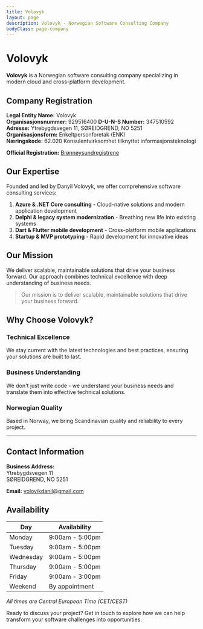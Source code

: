 ```yaml
---
title: Volovyk
layout: page
description: Volovyk - Norwegian Software Consulting Company
bodyClass: page-company
---
```


# Volovyk

**Volovyk** is a Norwegian software consulting company specializing in modern cloud and cross-platform development.

## Company Registration

**Legal Entity Name:** Volovyk  
**Organisasjonsnummer:** 929516400
**D-U-N-S Number:** 347510592
**Adresse:** Ytrebygdsvegen 11, SØREIDGREND, NO 5251  
**Organisasjonsform:** Enkeltpersonforetak (ENK)  
**Næringskode:** 62.020 Konsulentvirksomhet tilknyttet informasjonsteknologi

**Official Registration:** [Brønnøysundregistrene](https://w2.brreg.no/enhet/sok/detalj.jsp?orgnr=929516400)

## Our Expertise

Founded and led by Danyil Volovyk, we offer comprehensive software consulting services:

1. **Azure & .NET Core consulting** - Cloud-native solutions and modern application development
2. **Delphi & legacy system modernization** - Breathing new life into existing systems
3. **Dart & Flutter mobile development** - Cross-platform mobile applications
4. **Startup & MVP prototyping** - Rapid development for innovative ideas

## Our Mission

We deliver scalable, maintainable solutions that drive your business forward. Our approach combines technical excellence with deep understanding of business needs.

> Our mission is to deliver scalable, maintainable solutions that drive your business forward.

## Why Choose Volovyk?

### Technical Excellence
We stay current with the latest technologies and best practices, ensuring your solutions are built to last.

### Business Understanding
We don't just write code - we understand your business needs and translate them into effective technical solutions.

### Norwegian Quality
Based in Norway, we bring Scandinavian quality and reliability to every project.

---

## Contact Information

**Business Address:**  
Ytrebygdsvegen 11  
SØREIDGREND, NO 5251

**Email:** volovikdanil@gmail.com

## Availability

| Day       | Availability    |
| --------- | --------------- |
| Monday    | 9:00am - 5:00pm |
| Tuesday   | 9:00am - 5:00pm |
| Wednesday | 9:00am - 5:00pm |
| Thursday  | 9:00am - 5:00pm |
| Friday    | 9:00am - 3:00pm |
| Weekend   | By appointment  |

*All times are Central European Time (CET/CEST)*

Ready to discuss your project? Get in touch to explore how we can help transform your software challenges into opportunities.